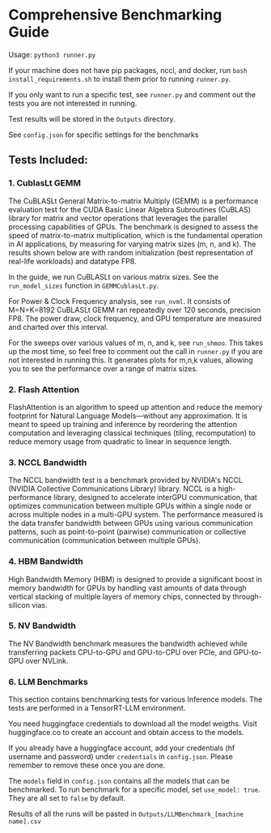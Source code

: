 # Comprehensive Benchmarking Guide

Usage: `python3 runner.py`

If your machine does not have pip packages, nccl, and docker, run `bash install_requirements.sh` to install them prior to running `runner.py`. 

If you only want to run a specific test, see  `runner.py` and comment out the tests you are not interested in running. 

Test results will be stored in the `Outputs` directory.

See `config.json` for specific settings for the benchmarks

## Tests Included: 

### 1. CublasLt GEMM
The CuBLASLt General Matrix-to-matrix Multiply (GEMM) is a performance evaluation test for the CUDA Basic Linear Algebra Subroutines (CuBLAS) library for matrix and vector operations that leverages the parallel processing capabilities of GPUs. The benchmark is designed to assess the speed of matrix-to-matrix multiplication, which is the fundamental operation in AI applications, by measuring for varying matrix sizes (m, n, and k). The results shown below are with random initialization (best representation of real-life workloads) and datatype FP8.

In the guide, we run CuBLASLt on various matrix sizes. See the `run_model_sizes` function in `GEMMCublasLt.py`. 

For Power & Clock Frequency analysis, see `run_nvml`. It consists of M=N=K=8192 CuBLASLt GEMM ran repeatedly over 120 seconds, precision FP8. The power draw, clock frequency, and GPU temperature are measured and charted over this interval. 

For the sweeps over various values of m, n, and k, see `run_shmoo`. This takes up the most time, so feel free to comment out the call in `runner.py` if you are not interested in running this. It generates plots for m,n,k values, allowing you to see the performance over a range of matrix sizes.

### 2. Flash Attention
FlashAttention is an algorithm to speed up attention and reduce the memory footprint for Natural Language Models—without any approximation. It is meant to speed up training and inference by reordering the attention computation and leveraging classical techniques (tiling, recomputation) to reduce memory usage from quadratic to linear in sequence length. 

### 3. NCCL Bandwidth

The NCCL bandwidth test is a benchmark provided by NVIDIA's NCCL (NVIDIA Collective Communications Library) library. NCCL is a high-performance library, designed to accelerate interGPU communication, that optimizes communication between multiple GPUs within a single node or across multiple nodes in a multi-GPU system. 
The performance measured is the data transfer bandwidth between GPUs using various communication patterns, such as point-to-point (pairwise) communication or collective communication (communication between multiple GPUs). 

### 4. HBM Bandwidth
High Bandwidth Memory (HBM) is designed to provide a significant boost in memory bandwidth for GPUs by handling vast amounts of data through vertical stacking of multiple layers of memory chips, connected by through-silicon vias. 

### 5. NV Bandwidth
The NV Bandwidth benchmark measures the bandwidth achieved while transferring packets CPU-to-GPU and GPU-to-CPU over PCIe, and GPU-to-GPU over NVLink. 

### 6. LLM Benchmarks
This section contains benchmarking tests for various Inference models. The tests are performed in a TensorRT-LLM environment.

You need huggingface credentials to download all the model weigths. Visit huggingface.co to create an account and obtain access to the models.

If you already have a huggingface account, add your credentials (hf username and password) under `credentials` in `config.json`. Please remember to remove these once you are done.

 The `models` field in `config.json` contains all the models that can be benchmarked. To run benchmark for a specific model, set `use_model: true`. They are all set to `false` by default.

 Results of all the runs will be pasted in `Outputs/LLMBenchmark_[machine name].csv`
